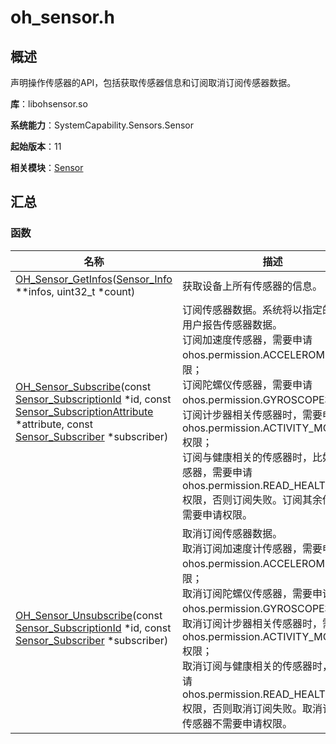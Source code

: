 # oh_sensor.h
<!--Kit: Sensor Service Kit-->
<!--Subsystem: Sensors-->
<!--Owner: @dilligencer-->
<!--SE: @butterls-->
<!--TSE: @murphy84-->

## 概述

声明操作传感器的API，包括获取传感器信息和订阅取消订阅传感器数据。

**库**：libohsensor.so

**系统能力**：SystemCapability.Sensors.Sensor

**起始版本**：11

**相关模块**：[Sensor](_sensor.md)


## 汇总


### 函数

| 名称 | 描述 |
| -------- | -------- |
| [OH_Sensor_GetInfos](_sensor.md#oh_sensor_getinfos)([Sensor_Info](_sensor.md#sensor_info) \*\*infos, uint32_t \*count) | 获取设备上所有传感器的信息。  |
| [OH_Sensor_Subscribe](_sensor.md#oh_sensor_subscribe)(const [Sensor_SubscriptionId](_sensor.md#sensor_subscriptionid) \*id, const [Sensor_SubscriptionAttribute](_sensor.md#sensor_subscriptionattribute) \*attribute, const [Sensor_Subscriber](_sensor.md#sensor_subscriber) \*subscriber) | 订阅传感器数据。系统将以指定的频率向用户报告传感器数据。<br/>订阅加速度传感器，需要申请ohos.permission.ACCELEROMETER权限；<br/>订阅陀螺仪传感器，需要申请ohos.permission.GYROSCOPE权限；<br/>订阅计步器相关传感器时，需要申请ohos.permission.ACTIVITY_MOTION权限；<br/>订阅与健康相关的传感器时，比如心率传感器，需要申请ohos.permission.READ_HEALTH_DATA权限，否则订阅失败。订阅其余传感器不需要申请权限。 |
| [OH_Sensor_Unsubscribe](_sensor.md#oh_sensor_unsubscribe)(const [Sensor_SubscriptionId](_sensor.md#sensor_subscriptionid) \*id, const [Sensor_Subscriber](_sensor.md#sensor_subscriber) \*subscriber) | 取消订阅传感器数据。<br/>取消订阅加速度计传感器，需要申请ohos.permission.ACCELEROMETER权限；<br/>取消订阅陀螺仪传感器，需要申请ohos.permission.GYROSCOPE权限；<br/>取消订阅计步器相关传感器时，需要申请ohos.permission.ACTIVITY_MOTION权限；<br/>取消订阅与健康相关的传感器时，需要申请ohos.permission.READ_HEALTH_DATA权限，否则取消订阅失败。取消订阅其余传感器不需要申请权限。 |

